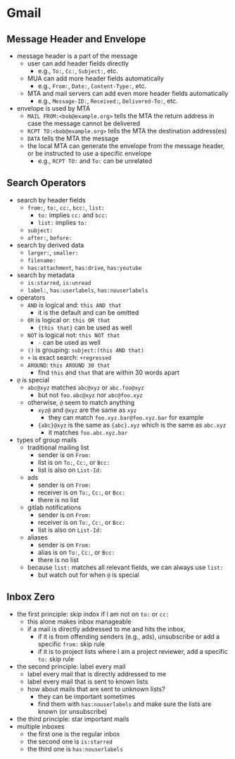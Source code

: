 Gmail
=====

## Message Header and Envelope

- message header is a part of the message
  - user can add header fields directly
    - e.g., `To:`, `Cc:`, `Subject:`, etc.
  - MUA can add more header fields automatically
    - e.g., `From:`, `Date:`, `Content-Type:`, etc.
  - MTA and mail servers can add even more header fields automatically
    - e.g., `Message-ID:`, `Received:`, `Delivered-To:`, etc.
- envelope is used by MTA
  - `MAIL FROM:<bob@example.org>` tells the MTA the return address in case the
    message cannot be delivered
  - `RCPT TO:<bob@example.org>` tells the MTA the destination address(es)
  - `DATA` tells the MTA the message
  - the local MTA can generate the envelope from the message header, or be
    instructed to use a specific envelope
    - e.g., `RCPT TO:` and `To:` can be unrelated

## Search Operators

- search by header fields
  - `from:`, `to:`, `cc:`, `bcc:`, `list:`
    - `to:` implies `cc:` and `bcc:`
    - `list:` implies `to:`
  - `subject:`
  - `after:`, `before:`
- search by derived data
  - `larger:`, `smaller:`
  - `filename:`
  - `has:attachment`, `has:drive`, `has:youtube`
- search by metadata
  - `is:starred`, `is:unread`
  - `label:`, `has:userlabels`, `has:nouserlabels`
- operators
  - `AND` is logical and: `this AND that`
    - it is the default and can be omitted
  - `OR` is logical or: `this OR that`
    - `{this that}` can be used as well
  - `NOT` is logical not: `this NOT that`
    - `-` can be used as well
  - `()` is grouping: `subject:(this AND that)`
  - `+` is exact search: `+regressed`
  - `AROUND`: `this AROUND 30 that`
    - find `this` and `that` that are within 30 words apart
- `@` is special
  - `abc@xyz` matches `abc@xyz` or `abc.foo@xyz`
    - but not `foo.abc@xyz` nor `abc@foo.xyz`
  - otherwise, `@` seem to match anything
    - `xyz@` and `@xyz` are the same as `xyz`
      - they can match `foo.xyz.bar@foo.xyz.bar` for example
    - `{abc}@xyz` is the same as `{abc}.xyz` which is the same as `abc.xyz`
      - it matches `foo.abc.xyz.bar`
- types of group mails
  - traditional mailing list
    - sender is on `From:`
    - list is on `To:`, `Cc:`, or `Bcc:`
    - list is also on `List-Id:`
  - ads
    - sender is on `From:`
    - receiver is on `To:`, `Cc:`, or `Bcc:`
    - there is no list
  - gitlab notifications
    - sender is on `From:`
    - receiver is on `To:`, `Cc:`, or `Bcc:`
    - list is also on `List-Id:`
  - aliases
    - sender is on `From:`
    - alias is on `To:`, `Cc:`, or `Bcc:`
    - there is no list
  - because `list:` matches all relevant fields, we can always use `list:`
    - but watch out for when `@` is special

## Inbox Zero

- the first principle: skip indox if I am not on `to:` or `cc:`
  - this alone makes inbox manageable
  - if a mail is directly addressed to me and hits the inbox,
    - if it is from offending senders (e.g., ads), unsubscribe or add a
      specific `from:` skip rule
    - if it is to project lists where I am a project reviewer, add a specific
      `to:` skip rule
- the second principle: label every mail
  - label every mail that is directly addressed to me
  - label every mail that is sent to known lists
  - how about mails that are sent to unknown lists?
    - they can be important sometimes
    - find them with `has:nouserlabels` and make sure the lists are known (or
      unsubscribe)
- the third principle: star important mails
- multiple inboxes
  - the first one is the regular inbox
  - the second one is `is:starred`
  - the third one is `has:nouserlabels`
